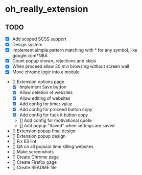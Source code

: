 # oh_really_extension

## TODO

- [x] Add scoped SCSS support
- [x] Design system
- [x] Implement simple pattern matching with * for any symbol, like google.com*NBA
- [x] Count popup shown, rejections and skips
- [x] When proceed allow 30 min browsing without screen wall
- [x] Move chrome logic into a module
- [] Extension options page
  - [x] Implement Save button
  - [x] Allow deletion of websites
  - [x] Allow editing of websites
  - [x] Add config for timer value
  - [x] Add config for proceed button copy
  - [x] Add config for fuck it button copy
  - [] Add config for motivational quote
  - [] Add popup "Saved" when settings are saved
- [] Extension popup final design
- [] Extension popup design
- [] Fix ES lint
- [] QA on all popular time killing websites
- [] Make screenshots
- [] Create Chrome page
- [] Create Firefox page
- [] Create README file

